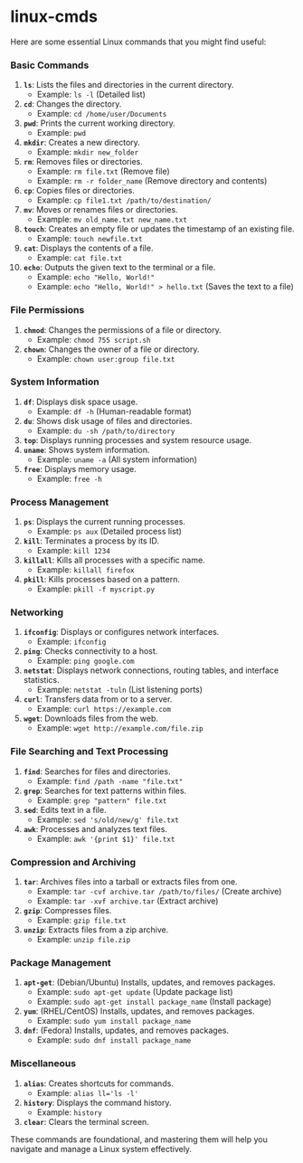# linux-cmds
Here are some essential Linux commands that you might find useful:

### Basic Commands
1. **`ls`**: Lists the files and directories in the current directory.
   - Example: `ls -l` (Detailed list)
2. **`cd`**: Changes the directory.
   - Example: `cd /home/user/Documents`
3. **`pwd`**: Prints the current working directory.
   - Example: `pwd`
4. **`mkdir`**: Creates a new directory.
   - Example: `mkdir new_folder`
5. **`rm`**: Removes files or directories.
   - Example: `rm file.txt` (Remove file)
   - Example: `rm -r folder_name` (Remove directory and contents)
6. **`cp`**: Copies files or directories.
   - Example: `cp file1.txt /path/to/destination/`
7. **`mv`**: Moves or renames files or directories.
   - Example: `mv old_name.txt new_name.txt`
8. **`touch`**: Creates an empty file or updates the timestamp of an existing file.
   - Example: `touch newfile.txt`
9. **`cat`**: Displays the contents of a file.
   - Example: `cat file.txt`
10. **`echo`**: Outputs the given text to the terminal or a file.
    - Example: `echo "Hello, World!"`
    - Example: `echo "Hello, World!" > hello.txt` (Saves the text to a file)

### File Permissions
1. **`chmod`**: Changes the permissions of a file or directory.
   - Example: `chmod 755 script.sh`
2. **`chown`**: Changes the owner of a file or directory.
   - Example: `chown user:group file.txt`

### System Information
1. **`df`**: Displays disk space usage.
   - Example: `df -h` (Human-readable format)
2. **`du`**: Shows disk usage of files and directories.
   - Example: `du -sh /path/to/directory`
3. **`top`**: Displays running processes and system resource usage.
4. **`uname`**: Shows system information.
   - Example: `uname -a` (All system information)
5. **`free`**: Displays memory usage.
   - Example: `free -h`

### Process Management
1. **`ps`**: Displays the current running processes.
   - Example: `ps aux` (Detailed process list)
2. **`kill`**: Terminates a process by its ID.
   - Example: `kill 1234`
3. **`killall`**: Kills all processes with a specific name.
   - Example: `killall firefox`
4. **`pkill`**: Kills processes based on a pattern.
   - Example: `pkill -f myscript.py`

### Networking
1. **`ifconfig`**: Displays or configures network interfaces.
   - Example: `ifconfig`
2. **`ping`**: Checks connectivity to a host.
   - Example: `ping google.com`
3. **`netstat`**: Displays network connections, routing tables, and interface statistics.
   - Example: `netstat -tuln` (List listening ports)
4. **`curl`**: Transfers data from or to a server.
   - Example: `curl https://example.com`
5. **`wget`**: Downloads files from the web.
   - Example: `wget http://example.com/file.zip`

### File Searching and Text Processing
1. **`find`**: Searches for files and directories.
   - Example: `find /path -name "file.txt"`
2. **`grep`**: Searches for text patterns within files.
   - Example: `grep "pattern" file.txt`
3. **`sed`**: Edits text in a file.
   - Example: `sed 's/old/new/g' file.txt`
4. **`awk`**: Processes and analyzes text files.
   - Example: `awk '{print $1}' file.txt`

### Compression and Archiving
1. **`tar`**: Archives files into a tarball or extracts files from one.
   - Example: `tar -cvf archive.tar /path/to/files/` (Create archive)
   - Example: `tar -xvf archive.tar` (Extract archive)
2. **`gzip`**: Compresses files.
   - Example: `gzip file.txt`
3. **`unzip`**: Extracts files from a zip archive.
   - Example: `unzip file.zip`

### Package Management
1. **`apt-get`**: (Debian/Ubuntu) Installs, updates, and removes packages.
   - Example: `sudo apt-get update` (Update package list)
   - Example: `sudo apt-get install package_name` (Install package)
2. **`yum`**: (RHEL/CentOS) Installs, updates, and removes packages.
   - Example: `sudo yum install package_name`
3. **`dnf`**: (Fedora) Installs, updates, and removes packages.
   - Example: `sudo dnf install package_name`

### Miscellaneous
1. **`alias`**: Creates shortcuts for commands.
   - Example: `alias ll='ls -l'`
2. **`history`**: Displays the command history.
   - Example: `history`
3. **`clear`**: Clears the terminal screen.

These commands are foundational, and mastering them will help you navigate and manage a Linux system effectively.
